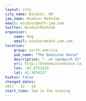 ```yaml
---
layout: city
city_name: Windsor, ON
jam_name: Windsor MathJam
email: windsor@math-jam.com
twitter: WindsorMathJam
organiser:
    name: Reg
    email: windsor@math-jam.com
location:
    group: north-america
    pub_name: "The Dominion House"
    description: ", on Sandwich St"
    url: http://thedominionhouse.ca
    lon: -83.0751433
    lat: 42.3034237
hiatus: False
changed_dates:
2017 - 12 - 19
start_time: 7pm in the evening
---
```

